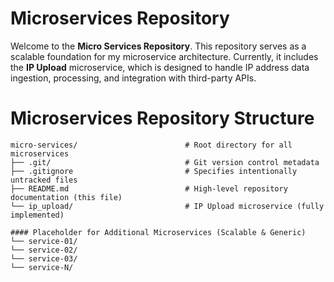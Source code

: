 # Microservices Repository

Welcome to the **Micro Services Repository**. This repository serves as a scalable foundation for my microservice architecture. Currently, it includes the **IP Upload** microservice, which is designed to handle IP address data ingestion, processing, and integration with third-party APIs.

# Microservices Repository Structure
```
micro-services/                        # Root directory for all microservices
├── .git/                              # Git version control metadata
├── .gitignore                         # Specifies intentionally untracked files
├── README.md                          # High-level repository documentation (this file)
└── ip_upload/                         # IP Upload microservice (fully implemented)

#### Placeholder for Additional Microservices (Scalable & Generic)
└── service-01/
└── service-02/
└── service-03/
└── service-N/
```
